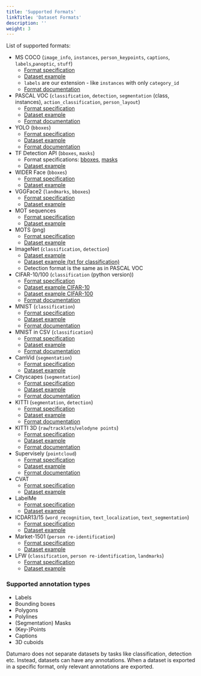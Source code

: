 ```yaml
---
title: 'Supported Formats'
linkTitle: 'Dataset Formats'
description: ''
weight: 3
---
```


List of supported formats:
- MS COCO
  (`image_info`, `instances`, `person_keypoints`, `captions`, `labels`,`panoptic`, `stuff`)
  - [Format specification](http://cocodataset.org/#format-data)
  - [Dataset example](https://github.com/openvinotoolkit/datumaro/tree/develop/tests/assets/coco_dataset)
  - `labels` are our extension - like `instances` with only `category_id`
  - [Format documentation](/docs/formats/coco)
- PASCAL VOC (`classification`, `detection`, `segmentation` (class, instances),
  `action_classification`, `person_layout`)
  - [Format specification](http://host.robots.ox.ac.uk/pascal/VOC/voc2012/htmldoc/index.html)
  - [Dataset example](https://github.com/openvinotoolkit/datumaro/tree/develop/tests/assets/voc_dataset)
  - [Format documentation](/docs/formats/pascal_voc)
- YOLO (`bboxes`)
  - [Format specification](https://github.com/AlexeyAB/darknet#how-to-train-pascal-voc-data)
  - [Dataset example](https://github.com/openvinotoolkit/datumaro/tree/develop/tests/assets/yolo_dataset)
  - [Format documentation](/docs/formats/yolo)
- TF Detection API (`bboxes`, `masks`)
  - Format specifications: [bboxes](https://github.com/tensorflow/models/blob/master/research/object_detection/g3doc/using_your_own_dataset.md),
    [masks](https://github.com/tensorflow/models/blob/master/research/object_detection/g3doc/instance_segmentation.md)
  - [Dataset example](https://github.com/openvinotoolkit/datumaro/tree/develop/tests/assets/tf_detection_api_dataset)
- WIDER Face (`bboxes`)
  - [Format specification](http://shuoyang1213.me/WIDERFACE/)
  - [Dataset example](https://github.com/openvinotoolkit/datumaro/tree/develop/tests/assets/widerface_dataset)
- VGGFace2 (`landmarks`, `bboxes`)
  - [Format specification](https://github.com/ox-vgg/vgg_face2)
  - [Dataset example](https://github.com/openvinotoolkit/datumaro/tree/develop/tests/assets/vgg_face2_dataset)
- MOT sequences
  - [Format specification](https://arxiv.org/pdf/1906.04567.pdf)
  - [Dataset example](https://github.com/openvinotoolkit/datumaro/tree/develop/tests/assets/mot_dataset)
- MOTS (png)
  - [Format specification](https://www.vision.rwth-aachen.de/page/mots)
  - [Dataset example](https://github.com/openvinotoolkit/datumaro/tree/develop/tests/assets/mots_dataset)
- ImageNet (`classification`, `detection`)
  - [Dataset example](https://github.com/openvinotoolkit/datumaro/tree/develop/tests/assets/imagenet_dataset)
  - [Dataset example (txt for classification)](https://github.com/openvinotoolkit/datumaro/tree/develop/tests/assets/imagenet_txt_dataset)
  - Detection format is the same as in PASCAL VOC
- CIFAR-10/100 (`classification` (python version))
  - [Format specification](https://www.cs.toronto.edu/~kriz/cifar.html)
  - [Dataset example CIFAR-10](https://github.com/openvinotoolkit/datumaro/tree/develop/tests/assets/cifar10_dataset)
  - [Dataset example CIFAR-100](https://github.com/openvinotoolkit/datumaro/tree/develop/tests/assets/cifar100_dataset)
  - [Format documentation](/docs/formats/cifar)
- MNIST (`classification`)
  - [Format specification](http://yann.lecun.com/exdb/mnist/)
  - [Dataset example](https://github.com/openvinotoolkit/datumaro/tree/develop/tests/assets/mnist_dataset)
  - [Format documentation](/docs/formats/mnist)
- MNIST in CSV (`classification`)
  - [Format specification](https://pjreddie.com/projects/mnist-in-csv/)
  - [Dataset example](https://github.com/openvinotoolkit/datumaro/tree/develop/tests/assets/mnist_csv_dataset)
  - [Format documentation](/docs/formats/mnist)
- CamVid (`segmentation`)
  - [Format specification](http://mi.eng.cam.ac.uk/research/projects/VideoRec/CamVid/)
  - [Dataset example](https://github.com/openvinotoolkit/datumaro/tree/develop/tests/assets/camvid_dataset)
- Cityscapes (`segmentation`)
  - [Format specification](https://www.cityscapes-dataset.com/dataset-overview/)
  - [Dataset example](https://github.com/openvinotoolkit/datumaro/tree/develop/tests/assets/cityscapes_dataset)
  - [Format documentation](/docs/formats/cityscapes)
- KITTI (`segmentation`, `detection`)
  - [Format specification](http://www.cvlibs.net/datasets/kitti/index.php)
  - [Dataset example](https://github.com/openvinotoolkit/datumaro/tree/develop/tests/assets/kitti_dataset)
  - [Format documentation](/docs/formats/kitti)
- KITTI 3D (`raw`/`tracklets`/`velodyne points`)
  - [Format specification](http://www.cvlibs.net/datasets/kitti/raw_data.php)
  - [Dataset example](https://github.com/openvinotoolkit/datumaro/tree/develop/tests/assets/kitti_dataset/kitti_raw)
  - [Format documentation](/docs/formats/kitti_raw)
- Supervisely (`pointcloud`)
  - [Format specification](https://docs.supervise.ly/data-organization/00_ann_format_navi)
  - [Dataset example](https://github.com/openvinotoolkit/datumaro/tree/develop/tests/assets/sly_pointcloud_dataset)
  - [Format documentation](/docs/formats/sly_pointcloud)
- CVAT
  - [Format specification](https://openvinotoolkit.github.io/cvat/docs/manual/advanced/xml_format)
  - [Dataset example](https://github.com/openvinotoolkit/datumaro/tree/develop/tests/assets/cvat_dataset)
- LabelMe
  - [Format specification](http://labelme.csail.mit.edu/Release3.0)
  - [Dataset example](https://github.com/openvinotoolkit/datumaro/tree/develop/tests/assets/labelme_dataset)
- ICDAR13/15 (`word_recognition`, `text_localization`, `text_segmentation`)
  - [Format specification](https://rrc.cvc.uab.es/?ch=2)
  - [Dataset example](https://github.com/openvinotoolkit/datumaro/tree/develop/tests/assets/icdar_dataset)
- Market-1501 (`person re-identification`)
  - [Format specification](https://www.aitribune.com/dataset/2018051063)
  - [Dataset example](https://github.com/openvinotoolkit/datumaro/tree/develop/tests/assets/market1501_dataset)
- LFW (`classification`, `person re-identification`, `landmarks`)
  - [Format specification](http://vis-www.cs.umass.edu/lfw/)
  - [Dataset example](https://github.com/openvinotoolkit/datumaro/tree/develop/tests/assets/lfw_dataset)

### Supported annotation types <a id="annotation-types"></a>

- Labels
- Bounding boxes
- Polygons
- Polylines
- (Segmentation) Masks
- (Key-)Points
- Captions
- 3D cuboids

Datumaro does not separate datasets by tasks like classification, detection
etc. Instead, datasets can have any annotations. When a dataset is exported
in a specific format, only relevant annotations are exported.
